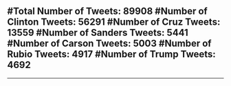#Total Number of Tweets: 89908 
#Number of Clinton Tweets: 56291
#Number of Cruz Tweets: 13559
#Number of Sanders Tweets: 5441
#Number of Carson Tweets: 5003
#Number of Rubio Tweets: 4917
#Number of Trump Tweets: 4692
---
---
